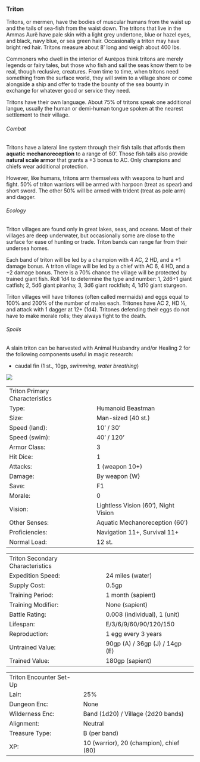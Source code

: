 ### Triton

Tritons, or mermen, have the bodies of muscular humans from the waist up and the tails of sea-fish from the waist down. The tritons that live in the Ammas Aurë have pale skin with a light grey undertone, blue or hazel eyes, and black, navy blue, or sea green hair. Occasionally a triton may have bright red hair. Tritons measure about 8’ long and weigh about 400 lbs.

Commoners who dwell in the interior of Aurëpos think tritons are merely legends or fairy tales, but those who fish and sail the seas know them to be real, though reclusive, creatures. From time to time, when tritons need something from the surface world, they will swim to a village shore or come alongside a ship and offer to trade the bounty of the sea bounty in exchange for whatever good or service they need.

Tritons have their own language. About 75% of tritons speak one additional langue, usually the human or demi-human tongue spoken at the nearest settlement to their village.

###### Combat

Tritons have a lateral line system through their fish tails that affords them **aquatic mechanoreception** to a range of 60’. Those fish tails also provide **natural scale armor** that grants a +3 bonus to AC. Only champions and chiefs wear additional protection.

However, like humans, tritons arm themselves with weapons to hunt and fight. 50% of triton warriors will be armed with harpoon (treat as spear) and short sword. The other 50% will be armed with trident (treat as pole arm) and dagger.

###### Ecology

Triton villages are found only in great lakes, seas, and oceans. Most of their villages are deep underwater, but occasionally some are close to the surface for ease of hunting or trade. Triton bands can range far from their undersea homes.

Each band of triton will be led by a champion with 4 AC, 2 HD, and a +1 damage bonus. A triton village will be led by a chief with AC 6, 4 HD, and a +2 damage bonus. There is a 70% chance the village will be protected by trained giant fish. Roll 1d4 to determine the type and number: 1, 2d6+1 giant catfish; 2, 5d6 giant piranha; 3, 3d6 giant rockfish; 4, 1d10 giant sturgeon.

Triton villages will have tritones (often called mermaids) and eggs equal to 100% and 200% of the number of males each. Tritones have AC 2, HD ½, and attack with 1 dagger at 12+ (1d4). Tritones defending their eggs do not have to make morale rolls; they always fight to the death.

###### Spoils

A slain triton can be harvested with Animal Husbandry and/or Healing 2 for the following components useful in magic research:

* caudal fin (1 st., 10gp, *swimming, water breathing*)

![](data:image/png;base64...)

|  |  |
| --- | --- |
| Triton Primary Characteristics | |
| Type: | Humanoid Beastman |
| Size: | Man-sized (40 st.) |
| Speed (land): | 10’ / 30’ |
| Speed (swim): | 40’ / 120’ |
| Armor Class: | 3 |
| Hit Dice: | 1 |
| Attacks: | 1 (weapon 10+) |
| Damage: | By weapon {W} |
| Save: | F1 |
| Morale: | 0 |
| Vision: | Lightless Vision (60’), Night Vision |
| Other Senses: | Aquatic Mechanoreception (60’) |
| Proficiencies: | Navigation 11+, Survival 11+ |
| Normal Load: | 12 st. |

|  |  |
| --- | --- |
| Triton Secondary Characteristics | |
| Expedition Speed: | 24 miles (water) |
| Supply Cost: | 0.5gp |
| Training Period: | 1 month (sapient) |
| Training Modifier: | None (sapient) |
| Battle Rating: | 0.008 (individual), 1 (unit) |
| Lifespan: | E/3/6/9/60/90/120/150 |
| Reproduction: | 1 egg every 3 years |
| Untrained Value: | 90gp (A) / 36gp (J) / 14gp (E) |
| Trained Value: | 180gp (sapient) |

|  |  |
| --- | --- |
| Triton Encounter Set-Up | |
| Lair: | 25% |
| Dungeon Enc: | None |
| Wilderness Enc: | Band (1d20) / Village (2d20 bands) |
| Alignment: | Neutral |
| Treasure Type: | B (per band) |
| XP: | 10 (warrior), 20 (champion), chief (80) |
